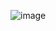 
![image](https://github.com/LexNezv/devops-netology/assets/60059176/76c5343c-97fc-4245-b6df-57a9ba5e4a81)
